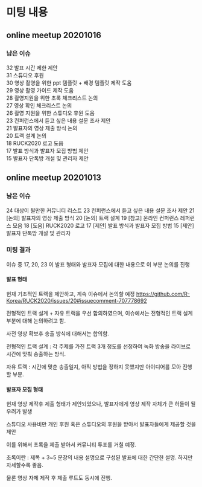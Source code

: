 # 미팅 내용

## online meetup 20201016

### 남은 이슈

32 발표 시간 제한 제안    
31 스튜디오 후원    
30 영상 촬영을 위한 ppt 템플릿 + 배경 템플릿 제작 도움    
29 영상 촬영 가이드 제작 도움    
28 촬영지원을 위한 초록 체크리스트 논의    
27 영상 확인 체크리스트 논의    
26 촬영 지원을 위한 스튜디오 후원 도움    
23 컨퍼런스에서 듣고 싶은 내용 설문 조사 제안    
21 발표자의 영상 제출 방식 논의    
20 트랙 설계 논의      
18 RUCK2020 로고 도움    
17 발표 방식과 발표자 모집 방법 제안    
15 발표자 단톡방 개설 및 관리자 제안    

## online meetup 20201013

### 남은 이슈

24 대상이 될만한 커뮤니티 리스트
23 컨퍼런스에서 듣고 싶은 내용 설문 조사 제안
21 [논의] 발표자의 영상 제출 방식
20 [논의] 트랙 설계
19 [참고] 온라인 컨퍼런스 레퍼런스 모음
18 [도움] RUCK2020 로고
17 [제안] 발표 방식과 발표자 모집 방법
15 [제안] 발표자 단톡방 개설 및 관리자

### 미팅 결과

이슈 중 17, 20, 23 이 발표 형태와 발표자 모집에 대한 내용으로 이 부분 논의를 진행

#### 발표 형태

현재 기초적인 트랙을 제안하고, 계속 이슈에서 논의할 예정 <https://github.com/R-Korea/RUCK2020/issues/20#issuecomment-707778692>

전형적인 트랙 설계 + 자유 트랙을 우선 합의하였으며, 이슈에서는 전형적인 트랙 설계 부분에 대해 논의하려고 함.

사전 영상 확보후 송출 방식에 대해서는 합의함.

전형적인 트랙 설계 : 각 주제를 가진 트랙 3개 정도를 선정하여 녹화 방송을 라이브로 시간에 맞춰 송출하는 방식.

자유 트랙 : 시간에 맞춘 송출일지, 아직 방법을 정하지 못했지만 아이디어를 모아 진행할 부분.

#### 발표자 모집 형태

현재 영상 제작후 제출 형태가 제안되었으나, 발표자에게 영상 제작 자체가 큰 허들이 될 우려가 발생

스튜디오 사용비만 개인 후원 혹은 스튜디오의 후원을 받아서 발표자들에게 제공할 것을 제안

이를 위해서 초록을 제출 받아서 커뮤니티 투표를 거칠 예정.

초록이란 : 제목 + 3~5 문장의 내용 설명으로 구성된 발표에 대한 간단한 설명. 하지만 자세할수록 좋음.

물론 영상 자체 제작 후 제출 루트도 동시에 진행.
